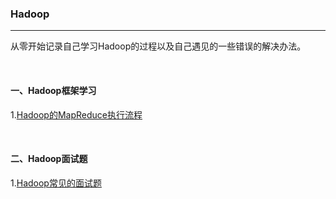 ### Hadoop

---

从零开始记录自己学习Hadoop的过程以及自己遇见的一些错误的解决办法。

<br>

#### 一、Hadoop框架学习

1.[Hadoop的MapReduce执行流程](http://typora-image.test.upcdn.net/images/mapreduce%E6%89%A7%E8%A1%8C%E6%B5%81%E7%A8%8B.png)

<br>

#### 二、Hadoop面试题

1.[Hadoop常见的面试题](Hadoop常见的面试题.md)


